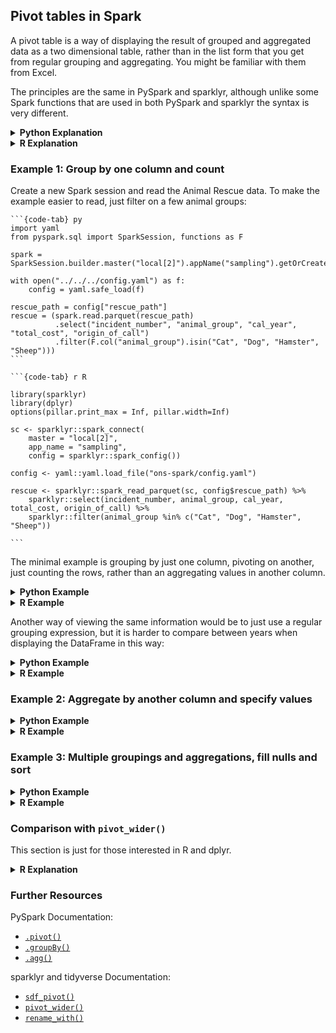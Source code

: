 ## Pivot tables in Spark

A pivot table is a way of displaying the result of grouped and aggregated data as a two dimensional table, rather than in the list form that you get from regular grouping and aggregating. You might be familiar with them from Excel.

The principles are the same in PySpark and sparklyr, although unlike some Spark functions that are used in both PySpark and sparklyr the syntax is very different.

<details>
<summary><b>Python Explanation</b></summary>
    
You can create pivot tables in PySpark by using [`.pivot()`](https://spark.apache.org/docs/latest/api/python/reference/api/pyspark.sql.GroupedData.pivot.html) with [`.groupBy()`](https://spark.apache.org/docs/latest/api/python/reference/api/pyspark.sql.DataFrame.groupBy.html). If you group your data by two or more columns then you may find it easier to view the data in this way.

`.pivot()` has two arguments. `pivot_col` is the column used to create the output columns, and has to be a single column; it cannot accept a list of multiple columns. The second argument, `values`, is optional but recommended. You can specify the exact columns that you want returned. If left blank, Spark will automatically use all possible values as output columns; calculating this can be inefficient and the output will look untidy if there are a large number of columns.
</details>

<details>
<summary><b>R Explanation</b></summary>

You can create pivot tables in sparklyr with [`sdf_pivot()`](https://spark.rstudio.com/packages/sparklyr/latest/reference/sdf_pivot.html). This is a sparklyr specific function and so it cannot be used on base R DataFrames or tibbles. An example of pivoting on a tibble is given at the end for comparison.

`sdf_pivot(x, formula, fun.aggregate)` has three arguments. The first, `x` is the sparklyr DataFrame, the second, formula is an R formula with grouped columns on the left and pivot column on the right, separated by a tilde (e.g. `col1 + col2 ~ pivot_col`), and the third, `fun.aggregate`, is the functions used for aggregation; by default it will count the rows if left blank. Be careful with pivoting data where your pivot column has a large number of distinct values; it will return a very wide DataFrame that will be untidy to view. It is recommended to `filter()` the data first to only include the values you want in the output columns. The second example uses `filter()`.
</details>

### Example 1: Group by one column and count

Create a new Spark session and read the Animal Rescue data. To make the example easier to read, just filter on a few animal groups:
````{tabs}
```{code-tab} py
import yaml
from pyspark.sql import SparkSession, functions as F

spark = SparkSession.builder.master("local[2]").appName("sampling").getOrCreate()

with open("../../../config.yaml") as f:
    config = yaml.safe_load(f)
    
rescue_path = config["rescue_path"]
rescue = (spark.read.parquet(rescue_path)
          .select("incident_number", "animal_group", "cal_year", "total_cost", "origin_of_call")
          .filter(F.col("animal_group").isin("Cat", "Dog", "Hamster", "Sheep")))
```

```{code-tab} r R

library(sparklyr)
library(dplyr)
options(pillar.print_max = Inf, pillar.width=Inf)

sc <- sparklyr::spark_connect(
    master = "local[2]",
    app_name = "sampling",
    config = sparklyr::spark_config())

config <- yaml::yaml.load_file("ons-spark/config.yaml")

rescue <- sparklyr::spark_read_parquet(sc, config$rescue_path) %>%
    sparklyr::select(incident_number, animal_group, cal_year, total_cost, origin_of_call) %>%
    sparklyr::filter(animal_group %in% c("Cat", "Dog", "Hamster", "Sheep"))

```
````
The minimal example is grouping by just one column, pivoting on another, just counting the rows, rather than an aggregating values in another column.

<details>
<summary><b>Python Example</b></summary>

In PySpark, use `.groupBy()` and `.count()` as you normally would when grouping and getting the row count, but add `.pivot()` between the two functions.
````{tabs}
```{code-tab} py
rescue_pivot = (rescue
                .groupBy("animal_group")
                .pivot("cal_year")
                .count())

rescue_pivot.show()
```
````

```plaintext
+------------+----+----+----+----+----+----+----+----+----+----+----+
|animal_group|2009|2010|2011|2012|2013|2014|2015|2016|2017|2018|2019|
+------------+----+----+----+----+----+----+----+----+----+----+----+
|     Hamster|null|   3|   3|null|   3|   1|null|   4|null|null|null|
|         Cat| 262| 294| 309| 302| 312| 295| 262| 296| 257| 304|  16|
|         Dog| 132| 122| 103| 100|  93|  90|  88| 107|  81|  91|   1|
|       Sheep|   1|null|null|   1|null|null|   1|   1|null|null|null|
+------------+----+----+----+----+----+----+----+----+----+----+----+
```
</details>

<details>
<summary><b>R Example</b></summary>

In sparklyr, use `sdf_pivot()`. As the pipe (`%>%`) is being used to apply the function to the DataFrame, this minimal example takes just one argument, `formula`, which is a tilde expression. The left hand side is the grouping column, `animal_group`, and the right hand side is the pivot column, `cal_year`. The default aggregation is to get the row count, so there is no need to specify the other argument, `fun.aggregate`.

Note that the R output will spill over to multiple rows. The second example resolves this by filtering on what will become the pivot columns.
````{tabs}

```{code-tab} r R

rescue_pivot <- rescue %>%
    sparklyr::sdf_pivot(animal_group ~ cal_year)

rescue_pivot %>%
    sparklyr::collect() %>%
    print()

```
````

```plaintext
# A tibble: 4 × 12
  animal_group `2009` `2010` `2011` `2012` `2013` `2014` `2015` `2016` `2017`
  <chr>         <dbl>  <dbl>  <dbl>  <dbl>  <dbl>  <dbl>  <dbl>  <dbl>  <dbl>
1 Dog             132    122    103    100     93     90     88    107     81
2 Cat             262    294    309    302    312    295    262    296    257
3 Hamster          NA      3      3     NA      3      1     NA      4     NA
4 Sheep             1     NA     NA      1     NA     NA      1      1     NA
  `2018` `2019`
   <dbl>  <dbl>
1     91      1
2    304     16
3     NA     NA
4     NA     NA
```
</details>

Another way of viewing the same information would be to just use a regular grouping expression, but it is harder to compare between years when displaying the DataFrame in this way:

<details>
<summary><b>Python Example</b></summary>

````{tabs}
```{code-tab} py
rescue_grouped = (rescue
                  .groupBy("animal_group", "cal_year")
                  .count()
                  .orderBy("animal_group", "cal_year"))

rescue_grouped.show(40)
```
````

```plaintext
+------------+--------+-----+
|animal_group|cal_year|count|
+------------+--------+-----+
|         Cat|    2009|  262|
|         Cat|    2010|  294|
|         Cat|    2011|  309|
|         Cat|    2012|  302|
|         Cat|    2013|  312|
|         Cat|    2014|  295|
|         Cat|    2015|  262|
|         Cat|    2016|  296|
|         Cat|    2017|  257|
|         Cat|    2018|  304|
|         Cat|    2019|   16|
|         Dog|    2009|  132|
|         Dog|    2010|  122|
|         Dog|    2011|  103|
|         Dog|    2012|  100|
|         Dog|    2013|   93|
|         Dog|    2014|   90|
|         Dog|    2015|   88|
|         Dog|    2016|  107|
|         Dog|    2017|   81|
|         Dog|    2018|   91|
|         Dog|    2019|    1|
|     Hamster|    2010|    3|
|     Hamster|    2011|    3|
|     Hamster|    2013|    3|
|     Hamster|    2014|    1|
|     Hamster|    2016|    4|
|       Sheep|    2009|    1|
|       Sheep|    2012|    1|
|       Sheep|    2015|    1|
|       Sheep|    2016|    1|
+------------+--------+-----+
```
</details>

<details>
<summary><b>R Example</b></summary>

````{tabs}

```{code-tab} r R

rescue_grouped <- rescue %>%
    dplyr::group_by(animal_group, cal_year) %>%
    dplyr::summarise(n()) %>%
    sparklyr::sdf_sort(c("animal_group", "cal_year"))

rescue_grouped %>%
    sparklyr::collect() %>%
    print()

```
````

```plaintext
# A tibble: 31 × 3
   animal_group cal_year `n()`
   <chr>           <int> <dbl>
 1 Cat              2009   262
 2 Cat              2010   294
 3 Cat              2011   309
 4 Cat              2012   302
 5 Cat              2013   312
 6 Cat              2014   295
 7 Cat              2015   262
 8 Cat              2016   296
 9 Cat              2017   257
10 Cat              2018   304
11 Cat              2019    16
12 Dog              2009   132
13 Dog              2010   122
14 Dog              2011   103
15 Dog              2012   100
16 Dog              2013    93
17 Dog              2014    90
18 Dog              2015    88
19 Dog              2016   107
20 Dog              2017    81
21 Dog              2018    91
22 Dog              2019     1
23 Hamster          2010     3
24 Hamster          2011     3
25 Hamster          2013     3
26 Hamster          2014     1
27 Hamster          2016     4
28 Sheep            2009     1
29 Sheep            2012     1
30 Sheep            2015     1
31 Sheep            2016     1
```
</details>

### Example 2: Aggregate by another column and specify values

<details>
<summary><b>Python Example</b></summary>

You can use [`.agg()`](https://spark.apache.org/docs/latest/api/python/reference/api/pyspark.sql.GroupedData.agg.html) with `.pivot()` in the same way as you do with `.groupBy()`. This example will sum the `total_cost`.

The [documentation](https://spark.apache.org/docs/latest/api/python/reference/api/pyspark.sql.GroupedData.pivot.html) explains why it is more efficient to manually provide the `values` argument; as an example, we just look at three years.
````{tabs}
```{code-tab} py
rescue_pivot = (rescue
                .groupBy("animal_group")
                .pivot("cal_year", values=["2009", "2010", "2011"])
                .agg(F.sum("total_cost")))

rescue_pivot.show()
```
````

```plaintext
+------------+-------+-------+-------+
|animal_group|   2009|   2010|   2011|
+------------+-------+-------+-------+
|     Hamster|   null|  780.0|  780.0|
|         Cat|76685.0|88140.0|89440.0|
|         Dog|39295.0|38480.0|31200.0|
|       Sheep|  255.0|   null|   null|
+------------+-------+-------+-------+
```
</details>
    
<details>
<summary><b>R Example</b></summary>
To group by several columns express this on the left side of the `formula` argument, concatenating them with `+`, in this example `AnimalGroup + OriginOfCall ~ CalYear`.

To only look at a certain subset of the pivot column you can just use `filter()` before pivoting. This is a good idea if your pivot column has a large number of distinct values. As an example, we just look at three years.
````{tabs}

```{code-tab} r R

rescue_pivot <- rescue %>%
    sparklyr::filter(cal_year %in% c("2009", "2010", "2011")) %>%
    sparklyr::sdf_pivot(
        animal_group ~ cal_year,
        fun.aggregate = list(total_cost = "sum"))

rescue_pivot %>%
    sparklyr::collect() %>%
    print()

```
````

```plaintext
# A tibble: 4 × 4
  animal_group `2009` `2010` `2011`
  <chr>         <dbl>  <dbl>  <dbl>
1 Cat           76685  88140  89440
2 Dog           39295  38480  31200
3 Hamster          NA    780    780
4 Sheep           255     NA     NA
```
</details>

### Example 3: Multiple groupings and aggregations, fill nulls and sort

<details>
<summary><b>Python Example</b></summary>

You can only supply one column to `.pivot()`, but you can have multiple aggregations. Adding an `.alias()` makes the result easier to read.

Any missing combinations of the grouping and pivot will be returned as `null`, e.g. there are no incidents with `Hamster`, `Person (land line)` and `2009`. To set this to zero, use `.fillna()`.

If grouping by multiple columns you may also want to add `.orderBy()`.
````{tabs}
```{code-tab} py
rescue_pivot = (rescue
           .groupBy("animal_group", "origin_of_call")
           .pivot("cal_year", values = ["2009", "2010", "2011"])
           .agg(F.sum("total_cost").alias("sum"), F.max("total_cost").alias("max"))
           .fillna(0)
           .orderBy("animal_group", "origin_of_call"))

rescue_pivot.show()
```
````

```plaintext
+------------+--------------------+--------+--------+--------+--------+--------+--------+
|animal_group|      origin_of_call|2009_sum|2009_max|2010_sum|2010_max|2011_sum|2011_max|
+------------+--------------------+--------+--------+--------+--------+--------+--------+
|         Cat|           Ambulance|     0.0|     0.0|     0.0|     0.0|     0.0|     0.0|
|         Cat|           Other FRS|   260.0|   260.0|   520.0|   260.0|  1040.0|   520.0|
|         Cat|  Person (land line)| 45365.0|   780.0| 53040.0|  1040.0| 53040.0|  1040.0|
|         Cat|     Person (mobile)| 30545.0|  1820.0| 33800.0|  2080.0| 34580.0|  1040.0|
|         Cat|Person (running c...|     0.0|     0.0|   260.0|   260.0|     0.0|     0.0|
|         Cat|              Police|   515.0|   260.0|   520.0|   260.0|   780.0|   260.0|
|         Dog|           Ambulance|   255.0|   255.0|     0.0|     0.0|     0.0|     0.0|
|         Dog|           Other FRS|  1540.0|   765.0|  1040.0|   520.0|     0.0|     0.0|
|         Dog|  Person (land line)| 13460.0|   780.0|  9880.0|  1040.0|  9100.0|   520.0|
|         Dog|     Person (mobile)| 20675.0|   780.0| 24180.0|  1040.0| 21320.0|  1040.0|
|         Dog|              Police|  3365.0|   765.0|  3380.0|  1300.0|   780.0|   260.0|
|     Hamster|  Person (land line)|     0.0|     0.0|   260.0|   260.0|   520.0|   260.0|
|     Hamster|     Person (mobile)|     0.0|     0.0|   520.0|   260.0|   260.0|   260.0|
|       Sheep|           Other FRS|     0.0|     0.0|     0.0|     0.0|     0.0|     0.0|
|       Sheep|  Person (land line)|   255.0|   255.0|     0.0|     0.0|     0.0|     0.0|
|       Sheep|     Person (mobile)|     0.0|     0.0|     0.0|     0.0|     0.0|     0.0|
+------------+--------------------+--------+--------+--------+--------+--------+--------+
```

</details>

<details>
<summary><b>R Example</b></summary>

`sdf_pivot()` is quite awkward with multiple aggregations on the same column. `fun.aggregate` can take a named list, but only one aggregation can be applied to each column. As we want to get the `sum` and `max` of `total_cost`, we can create another column, `total_cost_copy`, and aggregate on this. To rename the result columns dynamically, use [`rename_with()`](https://dplyr.tidyverse.org/reference/rename.html).

Any missing combinations of the grouping and pivot will be returned as `NA`, e.g. there are no incidents with `Hamster`, `Person (land line)` and `2009`. To set this to zero, use `na.replace()`.

If grouping by multiple columns you may also want to add `sdf_sort()`.
````{tabs}

```{code-tab} r R

rescue_pivot <- rescue %>%
    sparklyr::filter(cal_year %in% c("2009", "2010", "2011")) %>%
    sparklyr::mutate(total_cost_copy = total_cost) %>%
    sparklyr::sdf_pivot(
        animal_group + origin_of_call ~ cal_year,
        fun.aggregate = list(
            total_cost_copy = "sum",
            total_cost = "max"
        )) %>%
    dplyr::rename_with(~substr(., 1, 8), contains(c("_max", "_sum"))) %>%
    sparklyr::sdf_sort(c("animal_group", "origin_of_call")) %>%
    sparklyr::na.replace(0)

rescue_pivot %>%
    sparklyr::collect() %>%
    print()

```
````

```plaintext
# A tibble: 13 × 8
   animal_group origin_of_call        `2009_max` `2009_sum` `2010_max`
   <chr>        <chr>                      <dbl>      <dbl>      <dbl>
 1 Cat          Other FRS                    260        260        260
 2 Cat          Person (land line)           780      45365       1040
 3 Cat          Person (mobile)             1820      30545       2080
 4 Cat          Person (running call)          0          0        260
 5 Cat          Police                       260        515        260
 6 Dog          Ambulance                    255        255          0
 7 Dog          Other FRS                    765       1540        520
 8 Dog          Person (land line)           780      13460       1040
 9 Dog          Person (mobile)              780      20675       1040
10 Dog          Police                       765       3365       1300
11 Hamster      Person (land line)             0          0        260
12 Hamster      Person (mobile)                0          0        260
13 Sheep        Person (land line)           255        255          0
   `2010_sum` `2011_max` `2011_sum`
        <dbl>      <dbl>      <dbl>
 1        520        520       1040
 2      53040       1040      53040
 3      33800       1040      34580
 4        260          0          0
 5        520        260        780
 6          0          0          0
 7       1040          0          0
 8       9880        520       9100
 9      24180       1040      21320
10       3380        260        780
11        260        260        520
12        520        260        260
13          0          0          0
```

</details>

### Comparison with `pivot_wider()`

This section is just for those interested in R and dplyr.

<details>
<summary><b>R Explanation</b></summary>

`sdf_pivot()` can only be used on sparklyr DataFrames. If you have a base R DataFrame or tibble you can use [`tidyr::pivot_wider()`](https://tidyr.tidyverse.org/reference/pivot_wider.html). The [documentation](https://spark.rstudio.com/packages/sparklyr/latest/reference/sdf_pivot.html) for `sdf_pivot()` explains that it was based on `reshape2::dcast()`, but it is now recommended to use the `tidyr` package rather than `reshape2`. The syntax is different to `sdf_pivot()` and so it is worth looking at an example for comparison.

First, filter the sparklyr DataFrame and convert to a tibble. Be careful when collecting data from the Spark cluster to the driver; in this example the `rescue` DataFrame is small, but it will not work if your DataFrame is large:
````{tabs}

```{code-tab} r R

rescue_tibble <- rescue %>%
    sparklyr::filter(cal_year %in% c("2009", "2010", "2011")) %>%
    sparklyr::collect()

# Check that this is a tibble
class(rescue_tibble)

```
````

```plaintext
[1] "tbl_df"     "tbl"        "data.frame"
```
Now use `pivot_wider()`; note that rather than a formula with `~` it used `names_from` and `names_to`, and it groups by all columns not given in these arguments:
````{tabs}

```{code-tab} r R

tibble_pivot <- rescue_tibble %>%
    sparklyr::select(animal_group, origin_of_call, cal_year, total_cost) %>%
    tidyr::pivot_wider(
        names_from = cal_year,
        values_from = total_cost,
        values_fn = list(total_cost = sum)) %>%
    dplyr::arrange(animal_group, origin_of_call)
    
tibble_pivot %>%
    print()

```
````

```plaintext
# A tibble: 13 × 5
   animal_group origin_of_call        `2011` `2009` `2010`
   <chr>        <chr>                  <dbl>  <dbl>  <dbl>
 1 Cat          Other FRS               1040    260    520
 2 Cat          Person (land line)     53040     NA  53040
 3 Cat          Person (mobile)        34580     NA  33800
 4 Cat          Person (running call)     NA     NA    260
 5 Cat          Police                   780    515    520
 6 Dog          Ambulance                 NA    255     NA
 7 Dog          Other FRS                 NA   1540   1040
 8 Dog          Person (land line)        NA  13460   9880
 9 Dog          Person (mobile)        21320  20675  24180
10 Dog          Police                   780   3365   3380
11 Hamster      Person (land line)       520     NA    260
12 Hamster      Person (mobile)          260     NA    520
13 Sheep        Person (land line)        NA    255     NA
```
</details>

### Further Resources

PySpark Documentation:
- [`.pivot()`](https://spark.apache.org/docs/latest/api/python/reference/api/pyspark.sql.GroupedData.pivot.html)
- [`.groupBy()`](https://spark.apache.org/docs/latest/api/python/reference/api/pyspark.sql.DataFrame.groupBy.html)
- [`.agg()`](https://spark.apache.org/docs/latest/api/python/reference/api/pyspark.sql.GroupedData.agg.html) 

sparklyr and tidyverse Documentation:
- [`sdf_pivot()`](https://spark.rstudio.com/packages/sparklyr/latest/reference/sdf_pivot.html)
- [`pivot_wider()`](https://tidyr.tidyverse.org/reference/pivot_wider.html)
- [`rename_with()`](https://dplyr.tidyverse.org/reference/rename.html)